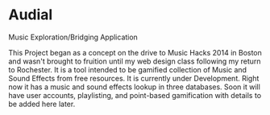 Audial
======

Music Exploration/Bridging Application

This Project began as a concept on the drive to Music Hacks 2014 in Boston and wasn't brought to fruition until my web design class following my return to Rochester. It is a tool intended to be gamified collection of Music and Sound Effects from free resources. It is currently under Development. Right now it has a music and sound effects lookup in three databases. Soon it will have user accounts, playlisting, and point-based gamification with details to be added here later.
